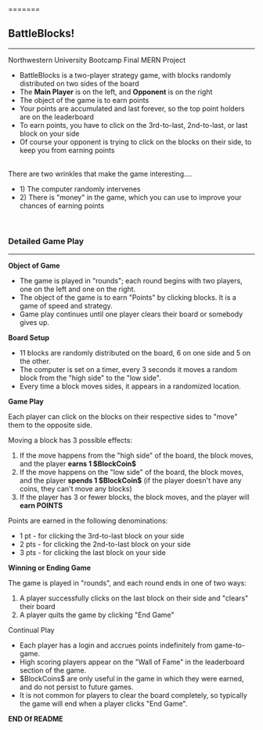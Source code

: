=======
<h2>BattleBlocks!</h2>
<hr>
Northwestern University Bootcamp Final MERN Project
<ul>
  <li>BattleBlocks is a two-player strategy game, with blocks randomly distributed on two sides of the board</li>
  <li>The <strong>Main Player</strong> is on the left, and <strong>Opponent</strong> is on the right</li>
  <li>The object of the game is to earn points</li>
  <li>Your points are accumulated and last forever, so the top point holders are on the leaderboard</li>
  <li>To earn points, you have to click on the 3rd-to-last, 2nd-to-last, or last block on your side</li>
  <li>Of course your opponent is trying to click on the blocks on their side, to keep you from earning points</li>
</ul>
<br>
There are two wrinkles that make the game interesting....
<ul>
  <li>1) The computer randomly intervenes 
  <li>2) There is "money" in the game, which you can use to improve your chances of earning points
</ul>
<br>
<h3>Detailed Game Play</h3>
<hr>

<strong>Object of Game</strong>
<ul>
  <li>The game is played in "rounds"; each round begins with two players, one on the left and one on the right.</li>
  <li>The object of the game is to earn "Points" by clicking blocks. It is a game of speed and strategy.</li>
  <li>Game play continues until one player clears their board or somebody gives up.</li>
</ul>

<strong>Board Setup</strong>
<ul>
  <li>11 blocks are randomly distributed on the board, 6 on one side and 5 on the other.</li>
  <li>The computer is set on a timer, every 3 seconds it moves a random block from the "high side" to the "low side".</li>
  <li>Every time a block moves sides, it appears in a randomized location.</li>
</ul>

<strong>Game Play</strong>

Each player can click on the blocks on their respective sides to "move" them to the opposite side.

Moving a block has 3 possible effects:
<ol>
  <li>If the move happens from the "high side" of the board, the block moves, and the player <strong>earns 1 $BlockCoin$</strong></li>
  <li>If the move happens on the "low side" of the board, the block moves, and the player <strong>spends 1 $BlockCoin$</strong> (if the player doesn't have any coins, they can't move any blocks) </li>
  <li>If the player has 3 or fewer blocks, the block moves, and the player will <strong>earn POINTS</strong></li>
</ol>

Points are earned in the following denominations:
<ul>
  <li>1 pt - for clicking the 3rd-to-last block on your side</li>
  <li>2 pts - for clicking the 2nd-to-last block on your side</li>
  <li>3 pts - for clicking the last block on your side</li>
</ul>

<strong>Winning or Ending Game</strong>

The game is played in "rounds", and each round ends in one of two ways:
<ol>
  <li>A player successfully clicks on the last block on their side and "clears" their board</li>
  <li>A player quits the game by clicking "End Game"</li>
</ol>

Continual Play
<ul>
  <li>Each player has a login and accrues points indefinitely from game-to-game.</li>
  <li>High scoring players appear on the "Wall of Fame" in the leaderboard section of the game.</li>
  <li>$BlockCoins$ are only useful in the game in which they were earned, and do not persist to future games.</li>
  <li>It is not common for players to clear the board completely, so typically the game will end when a player clicks "End Game".</li>
</ul>

<strong>END Of README</strong>